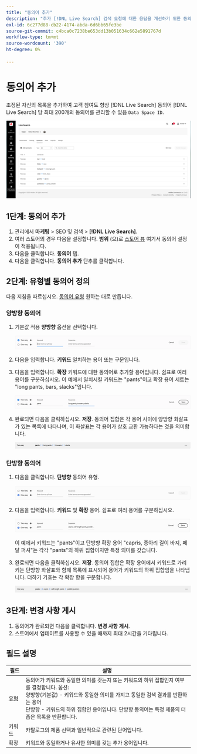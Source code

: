 ```yaml
---
title: "동의어 추가"
description: "추가 [!DNL Live Search] 검색 요청에 대한 응답을 개선하기 위한 동의어입니다."
exl-id: 6c277d88-cb22-4174-abda-6d6bb65fe3be
source-git-commit: c4bca0c7238be653dd13b051634c662e5891767d
workflow-type: tm+mt
source-wordcount: '390'
ht-degree: 0%

---
```


# 동의어 추가

조정된 자신의 목록을 추가하여 고객 참여도 향상 [!DNL Live Search] 동의어 [!DNL Live Search] 당 최대 200개의 동의어를 관리할 수 있음 `Data Space ID`.

![[!DNL Live Search] 동의어](assets/synonym-workspace.png)

## 1단계: 동의어 추가

1. 관리에서 **마케팅** > SEO 및 검색 > **[!DNL Live Search]**.
1. 여러 스토어의 경우 다음을 설정합니다. **범위** (으)로 [스토어 뷰](https://experienceleague.adobe.com/docs/commerce-admin/start/setup/websites-stores-views.html#scope-settings) 여기서 동의어 설정이 적용됩니다.
1. 다음을 클릭합니다. **동의어** 탭.
1. 다음을 클릭합니다. **동의어 추가** 단추를 클릭합니다.

## 2단계: 유형별 동의어 정의

다음 지침을 따르십시오. [동의어 유형](synonyms-type.md) 원하는 대로 만듭니다.

### 양방향 동의어

1. 기본값 적용 **양방향** 옵션을 선택합니다.

   ![양방향 동의어 추가](assets/synonym-add-two-way.png)


1. 다음을 입력합니다. **키워드** 일치하는 용어 또는 구문입니다.
1. 다음을 입력합니다. **확장** 키워드에 대한 동의어로 추가할 용어입니다. 쉼표로 여러 용어를 구분하십시오.
이 예에서 일치시킬 키워드는 &quot;pants&quot;이고 확장 용어 세트는 &quot;long pants, bars, slacks&quot;입니다.

   ![양방향 동의어 예](assets/synonym-add-two-way-example.png)

1. 완료되면 다음을 클릭하십시오. **저장**.
동의어 집합은 각 용어 사이에 양방향 화살표가 있는 목록에 나타나며, 이 화살표는 각 용어가 상호 교환 가능하다는 것을 의미합니다.

   ![양방향 동의어](assets/synonym-two-way.png)

### 단방향 동의어

1. 다음을 클릭합니다. **단방향** 동의어 유형.

   ![단방향 동의어 추가](assets/synonym-add-one-way.png)

1. 다음을 입력합니다. **키워드** 및 **확장** 용어. 쉼표로 여러 용어를 구분하십시오.

   ![단방향 동의어 예](assets/synonym-add-one-way-example.png)

   이 예에서 키워드는 &quot;pants&quot;이고 단방향 확장 용어 &quot;capris, 종아리 길이 바지, 페달 퍼셔&quot;는 각각 &quot;pants&quot;의 하위 집합이지만 특정 의미를 갖습니다.

1. 완료되면 다음을 클릭하십시오. **저장**.
동의어 집합은 확장 용어에서 키워드로 가리키는 단방향 화살표와 함께 목록에 표시되어 용어가 키워드의 하위 집합임을 나타냅니다. 더하기 기호는 각 확장 항을 구분합니다.

   ![단방향 동의어](assets/synonym-one-way.png)

## 3단계: 변경 사항 게시

1. 동의어가 완료되면 다음을 클릭합니다. **변경 사항 게시**.
1. 스토어에서 업데이트를 사용할 수 있을 때까지 최대 2시간을 기다립니다.

## 필드 설명

| 필드 | 설명 |
|--- |--- |
| [유형](synonyms.md) | 동의어가 키워드와 동일한 의미를 갖는지 또는 키워드의 하위 집합인지 여부를 결정합니다. 옵션:<br />양방향(기본값) - 키워드와 동일한 의미를 가지고 동일한 검색 결과를 반환하는 용어<br />단방향 - 키워드의 하위 집합인 용어입니다. 단방향 동의어는 특정 제품의 더 좁은 목록을 반환합니다. |
| 키워드 | 카탈로그의 제품 선택과 일반적으로 관련된 단어입니다. |
| 확장 | 키워드와 동일하거나 유사한 의미를 갖는 추가 용어입니다. |
